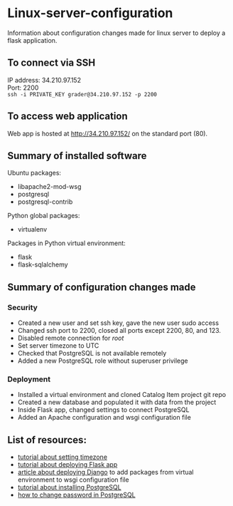 # Linux-server-configuration
Information about configuration changes made for linux server to deploy a flask application.

## To connect via SSH
IP address: 34.210.97.152\
Port: 2200\
`ssh -i PRIVATE_KEY grader@34.210.97.152 -p 2200`
## To access web application
Web app is hosted at http://34.210.97.152/ on the standard port (80).
## Summary of installed software
Ubuntu packages:
- libapache2-mod-wsg
- postgresql
- postgresql-contrib

Python global packages:
- virtualenv

Packages in Python virtual environment:
- flask
- flask-sqlalchemy

## Summary of configuration changes made
### Security
- Created a new user and set ssh key, gave the new user sudo access
- Changed ssh port to 2200, closed all ports except 2200, 80, and 123.
- Disabled remote connection for *root*
- Set server timezone to UTC
- Checked that PostgreSQL is not available remotely
- Added a new PostgreSQL role without superuser privilege

### Deployment
- Installed a virtual environment and cloned Catalog Item project git repo
- Created a new database and populated it with data from the project
- Inside Flask app, changed settings to connect PostgreSQL
- Added an Apache configuration and wsgi configuration file



## List of resources:
- [tutorial about setting timezone](https://www.digitalocean.com/community/tutorials/how-to-set-up-timezone-and-ntp-synchronization-on-ubuntu-14-04-quickstart)
- [tutorial about deploying Flask app](https://www.digitalocean.com/community/tutorials/how-to-deploy-a-flask-application-on-an-ubuntu-vps)
- [article about deploying Django](https://www.thecodeship.com/deployment/deploy-django-apache-virtualenv-and-mod_wsgi/)
to add packages from virtual environment to wsgi configuration file
- [tutorial about installing PostgreSQL](https://www.digitalocean.com/community/tutorials/how-to-secure-postgresql-on-an-ubuntu-vps)
- [how to change password in PostgreSQL](https://stackoverflow.com/questions/7695962/postgresql-password-authentication-failed-for-user-postgres)



